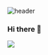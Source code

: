 
![header](https://capsule-render.vercel.app/api?&text=SoExciting&animation=fadeIn&type=waving&color=auto&height=244&section=header&fontSize=70)
### Hi there 👋
<img src="https://img.shields.io/badge/Unity-009473?style=for-the-badge&logo=Unity&logoColor=White"/>
<img src=""https://img.shields.io/badge/C++-00599C?style=flat-square&logo=cplusplus&logoColor=white"/>

